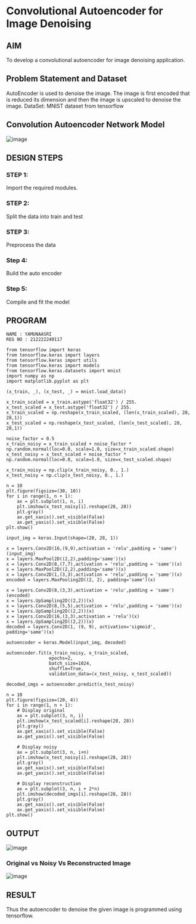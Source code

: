 # Convolutional Autoencoder for Image Denoising

## AIM

To develop a convolutional autoencoder for image denoising application.

## Problem Statement and Dataset

AutoEncoder is used to denoise the image. The image is first encoded that is reduced its dimension and then the image is upscaled to denoise the image.
DataSet:
MNIST dataset from tensorflow

## Convolution Autoencoder Network Model

![image](https://github.com/Yamunaasri/convolutional-denoising-autoencoder/assets/115707860/efdcf5ea-4a66-42e2-8d8b-34aab3066562)

## DESIGN STEPS

### STEP 1: 
Import the required modules.

### STEP 2: 
Split the data into train and test

### STEP 3: 
Preprocess the data

### Step 4: 
Build the auto encoder

### Step 5: 
Compile and fit the model

## PROGRAM
```
NAME : YAMUNAASRI
REG NO : 212222240117
```
```
from tensorflow import keras
from tensorflow.keras import layers
from tensorflow.keras import utils
from tensorflow.keras import models
from tensorflow.keras.datasets import mnist
import numpy as np
import matplotlib.pyplot as plt

(x_train, _), (x_test, _) = mnist.load_data()

x_train_scaled = x_train.astype('float32') / 255.
x_test_scaled = x_test.astype('float32') / 255.
x_train_scaled = np.reshape(x_train_scaled, (len(x_train_scaled), 28, 28,1))
x_test_scaled = np.reshape(x_test_scaled, (len(x_test_scaled), 28, 28,1))

noise_factor = 0.5
x_train_noisy = x_train_scaled + noise_factor * np.random.normal(loc=0.0, scale=1.0, size=x_train_scaled.shape)
x_test_noisy = x_test_scaled + noise_factor * np.random.normal(loc=0.0, scale=1.0, size=x_test_scaled.shape)

x_train_noisy = np.clip(x_train_noisy, 0., 1.)
x_test_noisy = np.clip(x_test_noisy, 0., 1.)

n = 10
plt.figure(figsize=(30, 10))
for i in range(1, n + 1):
    ax = plt.subplot(1, n, i)
    plt.imshow(x_test_noisy[i].reshape(28, 28))
    plt.gray()
    ax.get_xaxis().set_visible(False)
    ax.get_yaxis().set_visible(False)
plt.show()

input_img = keras.Input(shape=(28, 28, 1))

x = layers.Conv2D(16,(9,9),activation = 'relu',padding = 'same')(input_img)
x = layers.MaxPool2D((2,2),padding='same')(x)
x = layers.Conv2D(8,(7,7),activation = 'relu',padding = 'same')(x)
x = layers.MaxPool2D((2,2),padding='same')(x)
x = layers.Conv2D(1,(3,3),activation = 'relu',padding = 'same')(x)
encoded = layers.MaxPooling2D((2, 2), padding='same')(x)

x = layers.Conv2D(8,(3,3),activation = 'relu',padding = 'same')(encoded)
x = layers.UpSampling2D((2,2))(x)
x = layers.Conv2D(8,(5,5),activation = 'relu',padding = 'same')(x)
x = layers.UpSampling2D((2,2))(x)
x = layers.Conv2D(16,(3,3),activation = 'relu')(x)
x = layers.UpSampling2D((2,2))(x)
decoded = layers.Conv2D(1, (9, 9), activation='sigmoid', padding='same')(x)

autoencoder = keras.Model(input_img, decoded)

autoencoder.fit(x_train_noisy, x_train_scaled,
                epochs=2,
                batch_size=1024,
                shuffle=True,
                validation_data=(x_test_noisy, x_test_scaled))

decoded_imgs = autoencoder.predict(x_test_noisy)

n = 10
plt.figure(figsize=(20, 4))
for i in range(1, n + 1):
    # Display original
    ax = plt.subplot(3, n, i)
    plt.imshow(x_test_scaled[i].reshape(28, 28))
    plt.gray()
    ax.get_xaxis().set_visible(False)
    ax.get_yaxis().set_visible(False)

    # Display noisy
    ax = plt.subplot(3, n, i+n)
    plt.imshow(x_test_noisy[i].reshape(28, 28))
    plt.gray()
    ax.get_xaxis().set_visible(False)
    ax.get_yaxis().set_visible(False)

    # Display reconstruction
    ax = plt.subplot(3, n, i + 2*n)
    plt.imshow(decoded_imgs[i].reshape(28, 28))
    plt.gray()
    ax.get_xaxis().set_visible(False)
    ax.get_yaxis().set_visible(False)
plt.show()
```

## OUTPUT

![image](https://github.com/Yamunaasri/convolutional-denoising-autoencoder/assets/115707860/462052e8-3998-41a6-842a-94d54bf05d5f)


### Original vs Noisy Vs Reconstructed Image

![image](https://github.com/Yamunaasri/convolutional-denoising-autoencoder/assets/115707860/3fa39780-1100-4472-86a9-4bd39544d58b)


## RESULT

Thus the autoencoder to denoise the given image is programmed using tensorflow.
